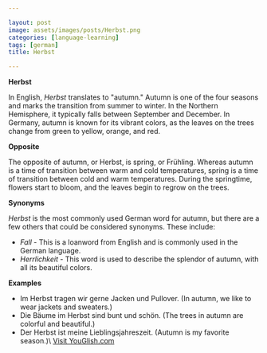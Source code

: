 ```yaml
---

layout: post
image: assets/images/posts/Herbst.png
categories: [language-learning]
tags: [german]
title: Herbst

---
```


**Herbst**

In English, *Herbst* translates to "autumn." Autumn is one of the four seasons and marks the transition from summer to winter. In the Northern Hemisphere, it typically falls between September and December. In Germany, autumn is known for its vibrant colors, as the leaves on the trees change from green to yellow, orange, and red.

**Opposite**

The opposite of autumn, or Herbst, is spring, or Frühling. Whereas autumn is a time of transition between warm and cold temperatures, spring is a time of transition between cold and warm temperatures. During the springtime, flowers start to bloom, and the leaves begin to regrow on the trees.

**Synonyms**

*Herbst* is the most commonly used German word for autumn, but there are a few others that could be considered synonyms. These include:

- *Fall* - This is a loanword from English and is commonly used in the German language.
- *Herrlichkeit* - This word is used to describe the splendor of autumn, with all its beautiful colors.

**Examples**

- Im Herbst tragen wir gerne Jacken und Pullover. (In autumn, we like to wear jackets and sweaters.)
- Die Bäume im Herbst sind bunt und schön. (The trees in autumn are colorful and beautiful.)
- Der Herbst ist meine Lieblingsjahreszeit. (Autumn is my favorite season.)\ <a id="yg-widget-0" class="youglish-widget" data-query="Herbst" data-lang="german" data-components="8412" data-auto-start="0" data-bkg-color="theme_light" data-title="How%20to%20pronounce%20Herbst%20in%20German"  rel="nofollow" href="https://youglish.com">Visit YouGlish.com</a><script async src="https://youglish.com/public/emb/widget.js" charset="utf-8"></script>